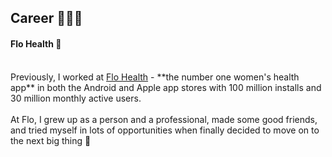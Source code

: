 ## Career 👩🏻‍💻
#### Flo Health 🌷
<br />
Previously, I worked at <a href="https://flo.health/" target="_blank">Flo Health</a> - **the number one women's health app** in both the Android and Apple app stores with 100 million installs and 30 million monthly active users.<br /><br />
At Flo, I grew up as a person and a professional, made some good friends, and tried myself in lots of opportunities when finally decided to move on to the next big thing 🚀 
